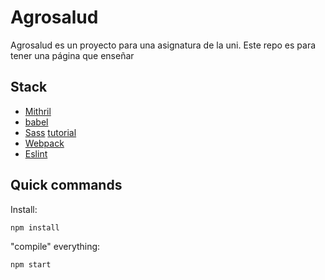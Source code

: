 # Agrosalud

Agrosalud es un proyecto para una asignatura de la uni. Este repo es para tener
una página que enseñar


## Stack
- [Mithril](https://mithril.js.org/)
- [babel](https://babeljs.io/)
- [Sass](https://sass-lang.com/) [tutorial](https://www.w3schools.com/sass/default.php)
- [Webpack](https://webpack.js.org/)
- [Eslint](https://eslint.org/)

## Quick commands

Install:
```
npm install
```

"compile" everything:
```
npm start
```
